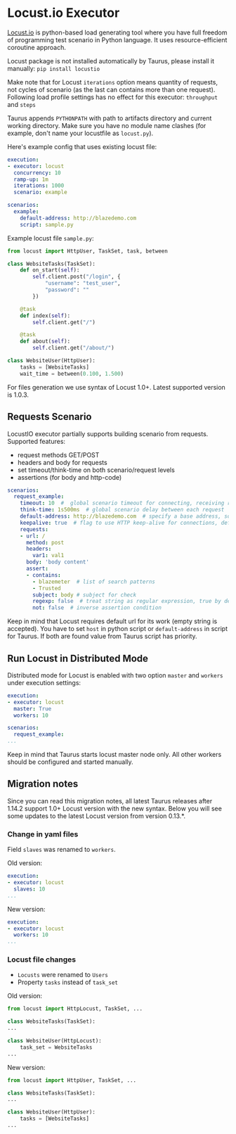 # Locust.io Executor
[Locust.io](http://locust.io/) is python-based load generating tool where you have full freedom of programming test scenario in Python language. It uses resource-efficient coroutine approach.

Locust package is not installed automatically by Taurus, please install it manually: `pip install locustio`

Make note that for Locust `iterations` option means quantity of requests, not cycles of scenario (as the last can contains more than one request). Following load profile settings has no effect for this executor: `throughput` and `steps` 

Taurus appends `PYTHONPATH` with path to artifacts directory and current working directory. Make sure you have no module name clashes (for example, don't name your locustfile as `locust.py`).

Here's example config that uses existing locust file:

```yaml
execution:
- executor: locust
  concurrency: 10
  ramp-up: 1m
  iterations: 1000
  scenario: example

scenarios:
  example:
    default-address: http://blazedemo.com
    script: sample.py
```

Example locust file `sample.py`:
```python
from locust import HttpUser, TaskSet, task, between

class WebsiteTasks(TaskSet):
    def on_start(self):
        self.client.post("/login", {
            "username": "test_user",
            "password": ""
        })

    @task
    def index(self):
        self.client.get("/")

    @task
    def about(self):
        self.client.get("/about/")

class WebsiteUser(HttpUser):
    tasks = [WebsiteTasks]
    wait_time = between(0.100, 1.500)
```

For files generation we use syntax of Locust 1.0+. Latest supported version is 1.0.3.

## Requests Scenario

LocustIO executor partially supports building scenario from requests. Supported features:

 - request methods GET/POST
 - headers and body for requests
 - set timeout/think-time on both scenario/request levels
 - assertions (for body and http-code)

```yaml
scenarios:
  request_example:
    timeout: 10  #  global scenario timeout for connecting, receiving results, 30 seconds by default
    think-time: 1s500ms  # global scenario delay between each request
    default-address: http://blazedemo.com  # specify a base address, so you can use short urls in requests
    keepalive: true  # flag to use HTTP keep-alive for connections, default is true
    requests:
    - url: /  
      method: post
      headers:
        var1: val1
      body: 'body content'
      assert:
      - contains:
        - blazemeter  # list of search patterns
        - Trusted
        subject: body # subject for check
        regexp: false  # treat string as regular expression, true by default
        not: false  # inverse assertion condition
```

Keep in mind that Locust requires default url for its work (empty string is accepted). You have to set `host`
in python script or `default-address` in script for Taurus. If both are found value from Taurus script has priority.
 
## Run Locust in Distributed Mode
Distributed mode for Locust is enabled with two option `master` and `workers` under execution settings:

```yaml
execution:
- executor: locust
  master: True
  workers: 10

scenarios:
  request_example:
...
```
Keep in mind that Taurus starts locust master node only. All other workers should be configured and started manually.  
 
## Migration notes

Since you can read this migration notes, all latest Taurus releases after 1.14.2 support 1.0+ 
Locust version with the new syntax. Below you will see some updates to the latest Locust version 
from version 0.13.*.

### Change in yaml files 

Field `slaves` was renamed to `workers`.

Old version:
```yaml
execution:
- executor: locust
  slaves: 10
...
```
New version:
```yaml
execution:
- executor: locust
  workers: 10
...
```

### Locust file changes
- `Locusts` were renamed to `Users`
- Property `tasks` instead of `task_set` 

Old version:
```python 
from locust import HttpLocust, TaskSet, ...

class WebsiteTasks(TaskSet):
...

class WebsiteUser(HttpLocust):
    task_set = WebsiteTasks
...
```

New version:
```python 
from locust import HttpUser, TaskSet, ...

class WebsiteTasks(TaskSet):
...

class WebsiteUser(HttpUser):
    tasks = [WebsiteTasks]
...
```